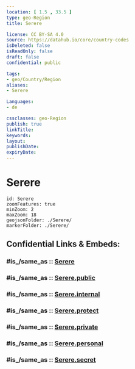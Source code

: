 ```yaml
---
location: [ 1.5 , 33.5 ] 
type: geo-Region
title: Serere

license: CC BY-SA 4.0
source: https://datahub.io/core/country-codes
isDeleted: false
isReadOnly: false
draft: false
confidential: public

tags:
- geo/Country/Region
aliases:
- Serere

Languages:
- de

cssclasses: geo-Region
publish: true
linkTitle: 
keywords: 
layout: 
publishDate: 
expiryDate: 
---
```


# Serere

```leaflet
id: Serere
zoomFeatures: true 
minZoom: 2 
maxZoom: 18
geojsonFolder: ./Serere/
markerFolder: ./Serere/
```


## Confidential Links & Embeds: 

### #is_/same_as :: [Serere](/_Standards/Earth/Continent/Africa/Africa~Central/Uganda/regions~Uganda/Uganda~East/Serere.md) 

### #is_/same_as :: [Serere.public](/_public/Earth/Continent/Africa/Africa~Central/Uganda/regions~Uganda/Uganda~East/Serere.public.md) 

### #is_/same_as :: [Serere.internal](/_internal/Earth/Continent/Africa/Africa~Central/Uganda/regions~Uganda/Uganda~East/Serere.internal.md) 

### #is_/same_as :: [Serere.protect](/_protect/Earth/Continent/Africa/Africa~Central/Uganda/regions~Uganda/Uganda~East/Serere.protect.md) 

### #is_/same_as :: [Serere.private](/_private/Earth/Continent/Africa/Africa~Central/Uganda/regions~Uganda/Uganda~East/Serere.private.md) 

### #is_/same_as :: [Serere.personal](/_personal/Earth/Continent/Africa/Africa~Central/Uganda/regions~Uganda/Uganda~East/Serere.personal.md) 

### #is_/same_as :: [Serere.secret](/_secret/Earth/Continent/Africa/Africa~Central/Uganda/regions~Uganda/Uganda~East/Serere.secret.md)

